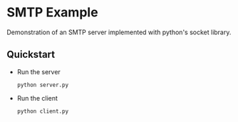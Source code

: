 # SMTP Example

Demonstration of an SMTP server implemented with python's socket library.

## Quickstart

- Run the server

  ```
  python server.py
  ```

- Run the client

  ```
  python client.py
  ```
